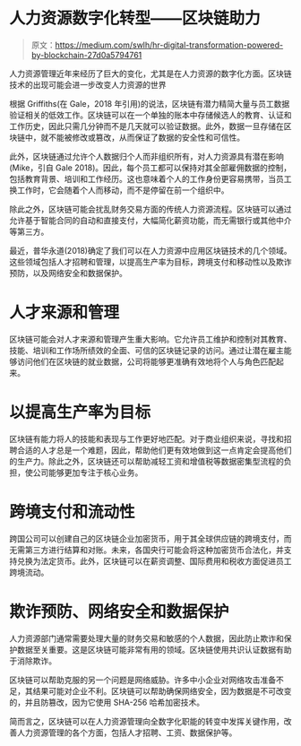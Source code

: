 # 人力资源数字化转型——区块链助力

> 原文：<https://medium.com/swlh/hr-digital-transformation-powered-by-blockchain-27d0a5794761>

人力资源管理近年来经历了巨大的变化，尤其是在人力资源的数字化方面。区块链技术的出现可能会进一步改变人力资源的世界

根据 Griffiths(在 Gale，2018 年引用)的说法，区块链有潜力精简大量与员工数据验证相关的低效工作。区块链可以在一个单独的账本中存储候选人的教育、认证和工作历史，因此只需几分钟而不是几天就可以验证数据。此外，数据一旦存储在区块链中，就不能被修改或篡改，从而保证了数据的安全性和可信性。

此外，区块链通过允许个人数据归个人而非组织所有，对人力资源具有潜在影响(Mike，引自 Gale 2018)。因此，每个员工都可以保持对其全部雇佣数据的控制，包括教育背景、培训和工作经历。这也意味着个人的工作身份更容易携带，当员工换工作时，它会随着个人而移动，而不是停留在前一个组织中。

除此之外，区块链可能会扰乱财务交易方面的传统人力资源流程。区块链可以通过允许基于智能合同的自动和直接支付，大幅简化薪资功能，而无需银行或其他中介等第三方。

最近，普华永道(2018)确定了我们可以在人力资源中应用区块链技术的几个领域。这些领域包括人才招聘和管理，以提高生产率为目标，跨境支付和移动性以及欺诈预防，以及网络安全和数据保护。

# 人才来源和管理

区块链可能会对人才来源和管理产生重大影响。它允许员工维护和控制对其教育、技能、培训和工作场所绩效的全面、可信的区块链记录的访问。通过让潜在雇主能够访问他们在区块链的就业数据，公司将能够更准确有效地将个人与角色匹配起来。

# 以提高生产率为目标

区块链有能力将人的技能和表现与工作更好地匹配。对于商业组织来说，寻找和招聘合适的人才总是一个难题，因此，帮助他们更有效地做到这一点肯定会提高他们的生产力。除此之外，区块链还可以帮助减轻工资和增值税等数据密集型流程的负担，使公司能够更加专注于核心业务。

# 跨境支付和流动性

跨国公司可以创建自己的区块链企业加密货币，用于其全球供应链的跨境支付，而无需第三方进行结算和对账。未来，各国央行可能会将这种加密货币合法化，并支持兑换为法定货币。此外，区块链可以在薪资调整、国际费用和税收方面促进员工跨境流动。

# 欺诈预防、网络安全和数据保护

人力资源部门通常需要处理大量的财务交易和敏感的个人数据，因此防止欺诈和保护数据至关重要。这是区块链可能非常有用的领域。区块链使用共识认证数据有助于消除欺诈。

区块链可以帮助克服的另一个问题是网络威胁。许多中小企业对网络攻击准备不足，其结果可能对企业不利。区块链可以帮助确保网络安全，因为数据是不可改变的，并且防篡改，因为它使用 SHA-256 哈希加密技术。

简而言之，区块链可以在人力资源管理向全数字化职能的转变中发挥关键作用，改善人力资源管理的各个方面，包括人才招聘、工资、数据保护等。